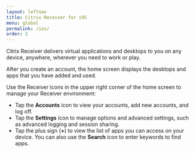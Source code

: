 ```yaml
---
layout: leftnav
title: Citrix Receiver for iOS
menu: global
permalink: /ios/
order: 2
---
```


Citrix Receiver delivers virtual applications and desktops to you on any device, anywhere, wherever you need to work or play.

After you create an account, the home screen displays the desktops and apps that you have added and used.

Use the Receiver icons in the upper right corner of the home screen to manage your Receiver environment:

* Tap the **Accounts** icon to view your accounts, add new accounts, and log off.
* Tap the **Settings** icon to manage options and advanced settings, such as advanced logging and session sharing.
* Tap the plus sign (**+**) to view the list of apps you can access on your device. You can also use the **Search** icon to enter keywords to find apps.